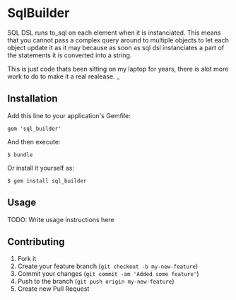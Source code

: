 # SqlBuilder

SQL DSL runs to_sql on each element when it is instanciated. This means that you cannot pass a complex query around to multiple objects to let each object update it as it may because as soon as sql dsl instanciates a part of the statements it is converted into a string.

This is just code thats been sitting on my laptop for years, there is alot more work to do to make it a real realease.
_

## Installation

Add this line to your application's Gemfile:

    gem 'sql_builder'

And then execute:

    $ bundle

Or install it yourself as:

    $ gem install sql_builder

## Usage

TODO: Write usage instructions here

## Contributing

1. Fork it
2. Create your feature branch (`git checkout -b my-new-feature`)
3. Commit your changes (`git commit -am 'Added some feature'`)
4. Push to the branch (`git push origin my-new-feature`)
5. Create new Pull Request
